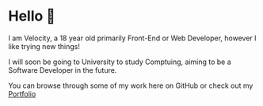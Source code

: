 # Hello 👋

I am Velocity, a 18 year old primarily Front-End or Web Developer, however I like trying new things!

I will soon be going to University to study Comptuing, aiming to be a Software Developer in the future.



You can browse through some of my work here on GitHub or check out my [Portfolio](https://vlcty.netlify.app)
